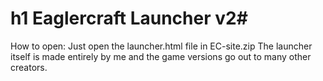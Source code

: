 # h1 Eaglercraft Launcher v2#
How to open: Just open the launcher.html file in EC-site.zip
The launcher itself is made entirely by me and the game versions go out to many other creators.
